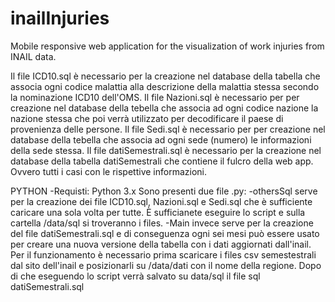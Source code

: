 # inailInjuries
Mobile responsive web application for the visualization of work injuries from INAIL data.

Il file ICD10.sql è necessario per la creazione nel database della tabella che associa ogni codice malattia alla descrizione della malattia stessa secondo la nominazione ICD10 dell'OMS.
Il file Nazioni.sql è necessario per per creazione nel database della tebella che associa ad ogni codice nazione la nazione stessa che poi verrà utilizzato per decodificare il paese di provenienza delle persone.
Il file Sedi.sql è necessario per per creazione nel database della tebella che associa ad ogni sede (numero) le informazioni della sede stessa.
Il file datiSemestrali.sql è necessario per la creazione nel database della tabella datiSemestrali che contiene il fulcro della web app. Ovvero tutti i casi con le rispettive informazioni.

PYTHON
-Requisti: Python 3.x 
Sono presenti due file .py: 
 -othersSql serve per la creazione dei file ICD10.sql, Nazioni.sql e Sedi.sql che è sufficiente caricare una sola volta per tutte. È         sufficianete eseguire lo script e sulla cartella /data/sql si troveranno i files. 
 -Main invece serve per la creazione del file datiSemestrali.sql e di conseguenza ogni sei mesi può essere usato per creare una nuova         versione della tabella con i dati aggiornati dall'inail. Per il funzionamento è necessario prima scaricare i files csv semestestrali dal   sito dell'inail e posizionarli su /data/dati con il nome della regione. Dopo di che eseguendo lo script verrà salvato su data/sql il file   sql datiSemestrali.sql
